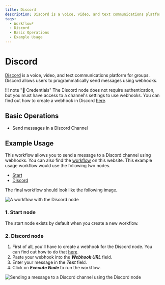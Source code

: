 ```yaml
---
title: Discord
description: Discord is a voice, video, and text communications platform for groups. Discord allows users to programmatically send messages using webhooks.
tags:
  - Workflow²
  - Discord
  - Basic Operations
  - Example Usage
---
```



# Discord

[Discord](https://discord.com/) is a voice, video, and text communications platform for groups. Discord allows users to programmatically send messages using webhooks.

!!! note "🔑 Credentials"
    The Discord node does not require authentication, but you must have access to a channel's settings to use webhooks. You can find out how to create a webhook in Discord [here](/workflow/integrations/credentials/discord/).


## Basic Operations

- Send messages in a Discord Channel

## Example Usage

This workflow allows you to send a message to a Discord channel using webhooks. You can also find the [workflow](https://n8n.io/workflows/410) on this website. This example usage workflow would use the following two nodes.
- [Start](/workflow/integrations/core-nodes/n8n-nodes-base.start/)
- [Discord]()

The final workflow should look like the following image.

![A workflow with the Discord node](/_images/integrations/nodes/discord/workflow.png)

### 1. Start node

The start node exists by default when you create a new workflow.

### 2. Discord node

1. First of all, you'll have to create a webhook for the Discord node. You can find out how to do that [here](/workflow/integrations/credentials/discord/).
2. Paste your webhook into the ***Webhook URL*** field.
5. Enter your message in the ***Text*** field.
6. Click on ***Execute Node*** to run the workflow.

![Sending a message to a Discord channel using the Discord node](/_images/integrations/nodes/discord/discord_node.png)
